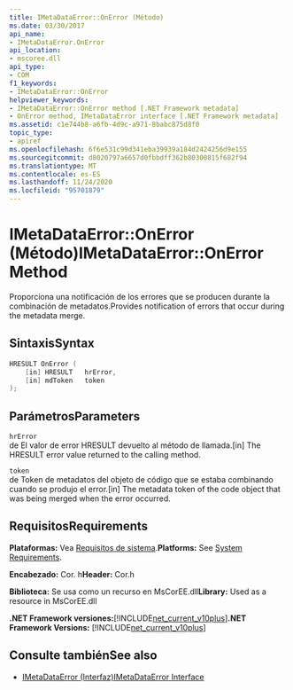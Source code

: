 ```yaml
---
title: IMetaDataError::OnError (Método)
ms.date: 03/30/2017
api_name:
- IMetaDataError.OnError
api_location:
- mscoree.dll
api_type:
- COM
f1_keywords:
- IMetaDataError::OnError
helpviewer_keywords:
- IMetaDataError::OnError method [.NET Framework metadata]
- OnError method, IMetaDataError interface [.NET Framework metadata]
ms.assetid: c1e744b8-a6fb-4d9c-a971-8babc875d8f0
topic_type:
- apiref
ms.openlocfilehash: 6f6e531c99d341eba39939a184d2424256d9e155
ms.sourcegitcommit: d8020797a6657d0fbbdff362b80300815f682f94
ms.translationtype: MT
ms.contentlocale: es-ES
ms.lasthandoff: 11/24/2020
ms.locfileid: "95701879"
---
```

# <a name="imetadataerroronerror-method"></a><span data-ttu-id="6e68f-102">IMetaDataError::OnError (Método)</span><span class="sxs-lookup"><span data-stu-id="6e68f-102">IMetaDataError::OnError Method</span></span>

<span data-ttu-id="6e68f-103">Proporciona una notificación de los errores que se producen durante la combinación de metadatos.</span><span class="sxs-lookup"><span data-stu-id="6e68f-103">Provides notification of errors that occur during the metadata merge.</span></span>  
  
## <a name="syntax"></a><span data-ttu-id="6e68f-104">Sintaxis</span><span class="sxs-lookup"><span data-stu-id="6e68f-104">Syntax</span></span>  
  
```cpp  
HRESULT OnError (  
    [in] HRESULT   hrError,
    [in] mdToken   token  
);  
```  
  
## <a name="parameters"></a><span data-ttu-id="6e68f-105">Parámetros</span><span class="sxs-lookup"><span data-stu-id="6e68f-105">Parameters</span></span>  

 `hrError`  
 <span data-ttu-id="6e68f-106">de El valor de error HRESULT devuelto al método de llamada.</span><span class="sxs-lookup"><span data-stu-id="6e68f-106">[in] The HRESULT error value returned to the calling method.</span></span>  
  
 `token`  
 <span data-ttu-id="6e68f-107">de Token de metadatos del objeto de código que se estaba combinando cuando se produjo el error.</span><span class="sxs-lookup"><span data-stu-id="6e68f-107">[in] The metadata token of the code object that was being merged when the error occurred.</span></span>  
  
## <a name="requirements"></a><span data-ttu-id="6e68f-108">Requisitos</span><span class="sxs-lookup"><span data-stu-id="6e68f-108">Requirements</span></span>  

 <span data-ttu-id="6e68f-109">**Plataformas:** Vea [Requisitos de sistema](../../get-started/system-requirements.md).</span><span class="sxs-lookup"><span data-stu-id="6e68f-109">**Platforms:** See [System Requirements](../../get-started/system-requirements.md).</span></span>  
  
 <span data-ttu-id="6e68f-110">**Encabezado:** Cor. h</span><span class="sxs-lookup"><span data-stu-id="6e68f-110">**Header:** Cor.h</span></span>  
  
 <span data-ttu-id="6e68f-111">**Biblioteca:** Se usa como un recurso en MsCorEE.dll</span><span class="sxs-lookup"><span data-stu-id="6e68f-111">**Library:** Used as a resource in MsCorEE.dll</span></span>  
  
 <span data-ttu-id="6e68f-112">**.NET Framework versiones:**[!INCLUDE[net_current_v10plus](../../../../includes/net-current-v10plus-md.md)]</span><span class="sxs-lookup"><span data-stu-id="6e68f-112">**.NET Framework Versions:** [!INCLUDE[net_current_v10plus](../../../../includes/net-current-v10plus-md.md)]</span></span>  
  
## <a name="see-also"></a><span data-ttu-id="6e68f-113">Consulte también</span><span class="sxs-lookup"><span data-stu-id="6e68f-113">See also</span></span>

- [<span data-ttu-id="6e68f-114">IMetaDataError (Interfaz)</span><span class="sxs-lookup"><span data-stu-id="6e68f-114">IMetaDataError Interface</span></span>](imetadataerror-interface.md)
